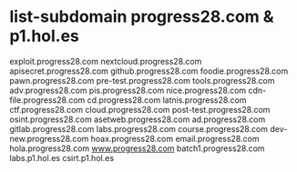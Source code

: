 # list-subdomain progress28.com & p1.hol.es

exploit.progress28.com
nextcloud.progress28.com
apisecret.progress28.com
github.progress28.com
foodie.progress28.com
pawn.progress28.com
pre-test.progress28.com
tools.progress28.com
adv.progress28.com
pis.progress28.com
nice.progress28.com
cdn-file.progress28.com
cd.progress28.com
latnis.progress28.com
ctf.progress28.com
cloud.progress28.com
post-test.progress28.com
osint.progress28.com
asetweb.progress28.com
ad.progress28.com
gitlab.progress28.com
labs.progress28.com
course.progress28.com
dev-new.progress28.com
hoax.progress28.com
email.progress28.com
hola.progress28.com
www.progress28.com
batch1.progress28.com
labs.p1.hol.es
csirt.p1.hol.es
